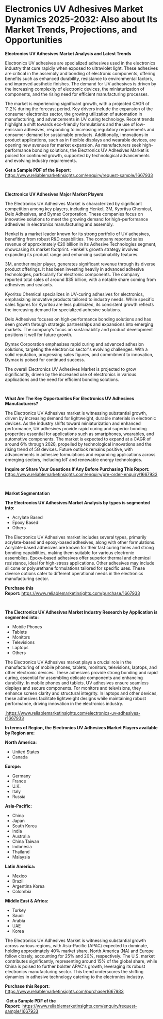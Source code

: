 <p><h1>Electronics UV Adhesives Market Dynamics 2025-2032: Also about Its Market Trends, Projections, and Opportunities</h1></p><p><strong>Electronics UV Adhesives Market Analysis and Latest Trends</strong></p>
<p><p>Electronics UV adhesives are specialized adhesives used in the electronics industry that cure rapidly when exposed to ultraviolet light. These adhesives are critical in the assembly and bonding of electronic components, offering benefits such as enhanced durability, resistance to environmental factors, and improved aesthetic finishes. The demand for UV adhesives is driven by the increasing complexity of electronic devices, the miniaturization of components, and the rising need for efficient manufacturing processes.</p><p>The market is experiencing significant growth, with a projected CAGR of 11.2% during the forecast period. Key drivers include the expansion of the consumer electronics sector, the growing utilization of automation in manufacturing, and advancements in UV curing technology. Recent trends highlight a shift towards eco-friendly formulations and the use of low-emission adhesives, responding to increasing regulatory requirements and consumer demand for sustainable products. Additionally, innovations in product applications, such as in flexible displays and wearable devices, are opening new avenues for market expansion. As manufacturers seek high-performance bonding solutions, the Electronics UV Adhesives Market is poised for continued growth, supported by technological advancements and evolving industry requirements.</p></p>
<p><strong>Get a Sample PDF of the Report:&nbsp;</strong> <a href="https://www.reliablemarketinsights.com/enquiry/request-sample/1667933?utm_campaign=3648&utm_medium=2&utm_source=Github&utm_content=ia&utm_term=19042025&utm_id=electronics-uv-adhesives">https://www.reliablemarketinsights.com/enquiry/request-sample/1667933</a></p>
<p>&nbsp;</p>
<p><strong>Electronics UV Adhesives Major Market Players</strong></p>
<p><p>The Electronics UV Adhesives Market is characterized by significant competition among key players, including Henkel, 3M, Kyoritsu Chemical, Delo Adhesives, and Dymax Corporation. These companies focus on innovative solutions to meet the growing demand for high-performance adhesives in electronics manufacturing and assembly.</p><p>Henkel is a market leader known for its strong portfolio of UV adhesives, benefiting from robust R&D capabilities. The company reported sales revenue of approximately €20 billion in its Adhesive Technologies segment, showcasing its market footprint. Henkel's growth strategy involves expanding its product range and enhancing sustainability features.</p><p>3M, another major player, generates significant revenue through its diverse product offerings. It has been investing heavily in advanced adhesive technologies, particularly for electronic components. The company reported total sales of around $35 billion, with a notable share coming from adhesives and sealants.</p><p>Kyoritsu Chemical specializes in UV-curing adhesives for electronics, emphasizing innovative products tailored to industry needs. While specific sales figures for Kyoritsu are less publicized, its consistent growth reflects the increasing demand for specialized adhesive solutions.</p><p>Delo Adhesives focuses on high-performance bonding solutions and has seen growth through strategic partnerships and expansions into emerging markets. The company’s focus on sustainability and product development positions it well for future growth.</p><p>Dymax Corporation emphasizes rapid curing and advanced adhesion solutions, targeting the electronics sector's evolving challenges. With a solid reputation, progressing sales figures, and commitment to innovation, Dymax is poised for continued success.</p><p>The overall Electronics UV Adhesives Market is projected to grow significantly, driven by the increased use of electronics in various applications and the need for efficient bonding solutions.</p></p>
<p>&nbsp;</p>
<p><strong>What Are The Key Opportunities For Electronics UV Adhesives Manufacturers?</strong></p>
<p><p>The Electronics UV Adhesives market is witnessing substantial growth, driven by increasing demand for lightweight, durable materials in electronic devices. As the industry shifts toward miniaturization and enhanced performance, UV adhesives provide rapid curing and superior bonding properties essential for applications such as smartphones, wearables, and automotive components. The market is expected to expand at a CAGR of around 6% through 2028, propelled by technological innovations and the rising trend of 5G devices. Future outlook remains positive, with advancements in adhesive formulations and expanding applications across emerging sectors, including IoT and renewable energy technologies.</p></p>
<p><strong>Inquire or Share Your Questions If Any Before Purchasing This Report:</strong> <a href="https://www.reliablemarketinsights.com/enquiry/pre-order-enquiry/1667933?utm_campaign=3648&utm_medium=2&utm_source=Github&utm_content=ia&utm_term=19042025&utm_id=electronics-uv-adhesives">https://www.reliablemarketinsights.com/enquiry/pre-order-enquiry/1667933</a></p>
<p>&nbsp;</p>
<p><strong>Market Segmentation</strong></p>
<p><strong>The Electronics UV Adhesives Market Analysis by types is segmented into:</strong></p>
<p><ul><li>Acrylate Based</li><li>Epoxy Based</li><li>Others</li></ul></p>
<p><p>The Electronics UV Adhesives market includes several types, primarily acrylate-based and epoxy-based adhesives, along with other formulations. Acrylate-based adhesives are known for their fast curing times and strong bonding capabilities, making them suitable for various electronic assemblies. Epoxy-based adhesives offer superior thermal and chemical resistance, ideal for high-stress applications. Other adhesives may include silicone or polyurethane formulations tailored for specific uses. These diverse options cater to different operational needs in the electronics manufacturing sector.</p></p>
<p><strong>Purchase this Report:&nbsp;</strong><a href="https://www.reliablemarketinsights.com/purchase/1667933?utm_campaign=3648&utm_medium=2&utm_source=Github&utm_content=ia&utm_term=19042025&utm_id=electronics-uv-adhesives">https://www.reliablemarketinsights.com/purchase/1667933</a></p>
<p>&nbsp;</p>
<p><strong>The Electronics UV Adhesives Market Industry Research by Application is segmented into:</strong></p>
<p><ul><li>Mobile Phones</li><li>Tablets</li><li>Monitors</li><li>Televisions</li><li>Laptops</li><li>Others</li></ul></p>
<p><p>The Electronics UV Adhesives market plays a crucial role in the manufacturing of mobile phones, tablets, monitors, televisions, laptops, and other electronic devices. These adhesives provide strong bonding and rapid curing, essential for assembling delicate components and enhancing durability. In mobile phones and tablets, UV adhesives ensure seamless displays and secure components. For monitors and televisions, they enhance screen clarity and structural integrity. In laptops and other devices, these adhesives facilitate lightweight designs while maintaining robust performance, driving innovation in the electronics industry.</p></p>
<p><a href="https://www.reliablemarketinsights.com/electronics-uv-adhesives-r1667933?utm_campaign=3648&utm_medium=2&utm_source=Github&utm_content=ia&utm_term=19042025&utm_id=electronics-uv-adhesives">&nbsp;https://www.reliablemarketinsights.com/electronics-uv-adhesives-r1667933</a></p>
<p><strong>In terms of Region, the Electronics UV Adhesives Market Players available by Region are:</strong></p>
<p>
    <p> <strong> North America: </strong>
        <ul>
            <li>United States</li>
            <li>Canada</li>
        </ul>
        </p> 
    <p> <strong> Europe: </strong>
        <ul>
            <li>Germany</li>
            <li>France</li>
            <li>U.K.</li>
            <li>Italy</li>
            <li>Russia</li>
        </ul>
        </p> 
    <p> <strong> Asia-Pacific: </strong>
        <ul>
            <li>China</li>
            <li>Japan</li>
            <li>South Korea</li>
            <li>India</li>
            <li>Australia</li>
            <li>China Taiwan</li>
            <li>Indonesia</li>
            <li>Thailand</li>
            <li>Malaysia</li>
        </ul>
        </p> 
    <p> <strong> Latin America: </strong>
        <ul>
            <li>Mexico</li>
            <li>Brazil</li>
            <li>Argentina Korea</li>
            <li>Colombia</li>
        </ul>
        </p> 
    <p> <strong> Middle East & Africa: </strong>
        <ul>
            <li>Turkey</li>
            <li>Saudi</li>
            <li>Arabia</li>
            <li>UAE</li>
            <li>Korea</li>
        </ul>
    </p>
    </p>
<p><p>The Electronics UV Adhesives Market is witnessing substantial growth across various regions, with Asia-Pacific (APAC) expected to dominate, holding approximately 40% market share. North America (NA) and Europe follow closely, accounting for 25% and 20%, respectively. The U.S. market contributes significantly, representing around 15% of the global share, while China is poised to further bolster APAC's growth, leveraging its robust electronics manufacturing sector. This trend underscores the shifting dynamics in adhesive technology catering to the electronics industry.</p></p>
<p><strong>Purchase this Report: </strong><a href="https://www.reliablemarketinsights.com/purchase/1667933?utm_campaign=3648&utm_medium=2&utm_source=Github&utm_content=ia&utm_term=19042025&utm_id=electronics-uv-adhesives">https://www.reliablemarketinsights.com/purchase/1667933</a></p>
<p>&nbsp;<strong>Get a Sample PDF of the Report:&nbsp;&nbsp;</strong><a href="https://www.reliablemarketinsights.com/enquiry/request-sample/1667933?utm_campaign=3648&utm_medium=2&utm_source=Github&utm_content=ia&utm_term=19042025&utm_id=electronics-uv-adhesives">https://www.reliablemarketinsights.com/enquiry/request-sample/1667933</a></p>
<p><strong></strong></p>
<p><p></p><p></p><p></p></p>